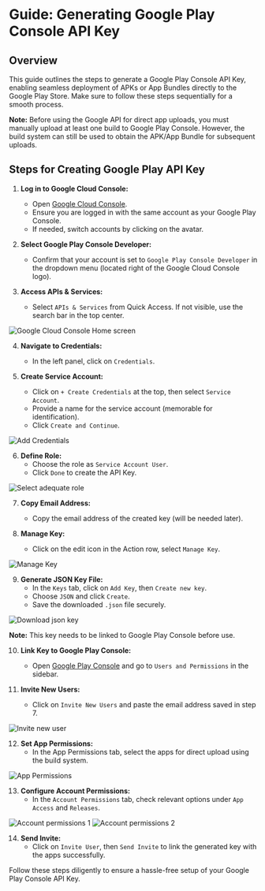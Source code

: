 # Guide: Generating Google Play Console API Key

## Overview

This guide outlines the steps to generate a Google Play Console API Key, enabling seamless deployment of APKs or App Bundles directly to the Google Play Store. Make sure to follow these steps sequentially for a smooth process.

**Note:** Before using the Google API for direct app uploads, you must manually upload at least one build to Google Play Console. However, the build system can still be used to obtain the APK/App Bundle for subsequent uploads.

## Steps for Creating Google Play API Key

1. **Log in to Google Cloud Console:**
    - Open [Google Cloud Console](https://console.cloud.google.com/).
    - Ensure you are logged in with the same account as your Google Play Console.
    - If needed, switch accounts by clicking on the avatar.

2. **Select Google Play Console Developer:**
    - Confirm that your account is set to `Google Play Console Developer` in the dropdown menu (located right of the Google Cloud Console logo).

3. **Access APIs & Services:**
    - Select `APIs & Services` from Quick Access. If not visible, use the search bar in the top center.

![Google Cloud Console Home screen](https://github.com/EnsembleUI/ensemble_docs/assets/46677360/b88f2d9e-8959-4c03-aa3d-b30b3aac56da)

4. **Navigate to Credentials:**
    - In the left panel, click on `Credentials`.

5. **Create Service Account:**
    - Click on `+ Create Credentials` at the top, then select `Service Account`.
    - Provide a name for the service account (memorable for identification).
    - Click `Create and Continue`.

![Add Credentials](https://github.com/EnsembleUI/ensemble_docs/assets/46677360/2f64dff5-5657-40dd-9461-e79eb5ccb6aa)

6. **Define Role:**
    - Choose the role as `Service Account User`.
    - Click `Done` to create the API Key.

![Select adequate role](https://github.com/EnsembleUI/ensemble_docs/assets/46677360/81cb60a6-acac-41d4-b18b-53faceaa2bd6)

7. **Copy Email Address:**
    - Copy the email address of the created key (will be needed later).

8. **Manage Key:**
    - Click on the edit icon in the Action row, select `Manage Key`.

![Manage Key](https://github.com/EnsembleUI/ensemble_docs/assets/46677360/da4986fe-311c-4080-87cc-240b119fbce2)

9. **Generate JSON Key File:**
    - In the `Keys` tab, click on `Add Key`, then `Create new key`.
    - Choose `JSON` and click `Create`.
    - Save the downloaded `.json` file securely.

![Download json key](https://github.com/EnsembleUI/ensemble_docs/assets/46677360/0cede178-01ac-4fe8-841d-25e59067f9ec)

**Note:** This key needs to be linked to Google Play Console before use.

10. **Link Key to Google Play Console:**
    - Open [Google Play Console](https://play.google.com/console/) and go to `Users and Permissions` in the sidebar.

11. **Invite New Users:**
    - Click on `Invite New Users` and paste the email address saved in step 7.

![Invite new user](https://github.com/EnsembleUI/ensemble_docs/assets/46677360/bd4df269-e351-4dad-a82d-acb45bc99801)

12. **Set App Permissions:**
    - In the App Permissions tab, select the apps for direct upload using the build system.

![App Permissions](https://github.com/EnsembleUI/ensemble_docs/assets/46677360/e2294e7f-01e2-4223-a378-9851fc34b1fe)

13. **Configure Account Permissions:**
    - In the `Account Permissions` tab, check relevant options under `App Access` and `Releases`.

![Account permissions 1](https://github.com/EnsembleUI/ensemble_docs/assets/46677360/41ae9244-7dd3-4ba5-b7bf-26068bd85ac7)
![Account permissions 2](https://github.com/EnsembleUI/ensemble_docs/assets/46677360/5fd3b828-cfd9-4be8-9b21-54125c38a09e)

14. **Send Invite:**
    - Click on `Invite User`, then `Send Invite` to link the generated key with the apps successfully.

Follow these steps diligently to ensure a hassle-free setup of your Google Play Console API Key.
